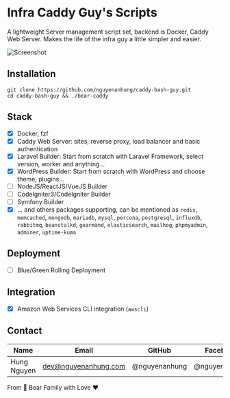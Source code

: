 # Infra Caddy Guy's Scripts

A lightweight Server management script set, backend is Docker, Caddy Web Server. Makes the life of the infra guy a
little simpler and easier.

![Screenshot](https://live.staticflickr.com/65535/54371975845_f827eeeb9c_b.jpg)

## Installation

```shell
git clone https://github.com/nguyenanhung/caddy-bash-guy.git
cd caddy-bash-guy && ./bear-caddy
```

## Stack

- [x] Docker, fzf
- [x] Caddy Web Server: sites, reverse proxy, load balancer and basic authentication
- [x] Laravel Builder: Start from scratch with Laravel Framework, select version, worker and anything...
- [x] WordPress Builder: Start from scratch with WordPress and choose theme, plugins...
- [ ] NodeJS/ReactJS/VueJS Builder
- [ ] CodeIgniter3/CodeIgniter Builder
- [ ] Symfony Builder
- [x] ... and others packages supporting, can be mentioned as `redis`, `memcached`, `mongodb`, `mariadb`, `mysql`,
  `percona`, `postgresql`, `influxdb`, `rabbitmq`, `beanstalkd`, `gearmand`, `elasticsearch`, `mailhog`, `phpmyadmin`,
  `adminer`, `uptime-kuma`

## Deployment

- [ ] Blue/Green Rolling Deployment

## Integration

- [x] Amazon Web Services CLI integration (`awscli`)

## Contact

| Name        | Email                | GitHub        | Facebook      |
|-------------|----------------------|---------------|---------------|
| Hung Nguyen | dev@nguyenanhung.com | @nguyenanhung | @nguyenanhung |

From 🐼 Bear Family with Love ♥️
